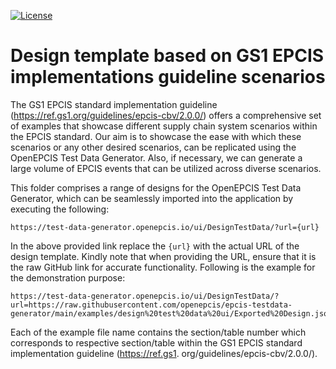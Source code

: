 [![License](https://img.shields.io/badge/License-Apache_2.0-blue.svg)](https://opensource.org/licenses/Apache-2.0)

# Design template based on GS1 EPCIS implementations guideline scenarios

The GS1 EPCIS standard implementation guideline (https://ref.gs1.org/guidelines/epcis-cbv/2.0.0/) offers a comprehensive set of examples that showcase different supply chain system scenarios within the EPCIS standard. Our aim is to showcase the 
ease with which these scenarios or any other desired scenarios, can be replicated using the OpenEPCIS Test Data Generator. Also, if necessary, we can generate a large volume of EPCIS events that can be utilized across diverse scenarios.

This folder comprises a range of designs for the OpenEPCIS Test Data Generator, which can be seamlessly imported into the application by executing the following:

```link
https://test-data-generator.openepcis.io/ui/DesignTestData/?url={url}
```

In the above provided link replace the `{url}` with the actual URL of the design template. Kindly note that when providing the URL, ensure that it is the raw GitHub link for accurate functionality.
Following is the example for the demonstration purpose:

```link
https://test-data-generator.openepcis.io/ui/DesignTestData/?url=https://raw.githubusercontent.com/openepcis/epcis-testdata-generator/main/examples/design%20test%20data%20ui/Exported%20Design.json
```

Each of the example file name contains the section/table number which corresponds to respective section/table within the GS1 EPCIS standard implementation guideline (https://ref.gs1.
org/guidelines/epcis-cbv/2.0.0/).